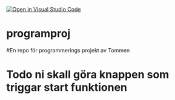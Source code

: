 [![Open in Visual Studio Code](https://classroom.github.com/assets/open-in-vscode-f059dc9a6f8d3a56e377f745f24479a46679e63a5d9fe6f495e02850cd0d8118.svg)](https://classroom.github.com/online_ide?assignment_repo_id=5733684&assignment_repo_type=AssignmentRepo)
# programproj
#En repo för programmerings projekt av Tommen

# Todo ni skall göra knappen som triggar start funktionen


